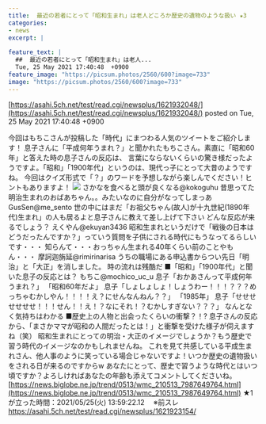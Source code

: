 ```yaml
---
title:  最近の若者にとって「昭和生まれ」は老人どころか歴史の遺物のような扱い ★3  
categories:
- news
excerpt: |
  
feature_text: |
  ##  最近の若者にとって「昭和生まれ」は老人...
  Tue, 25 May 2021 17:40:48  +0900
feature_image: "https://picsum.photos/2560/600?image=733"
image: "https://picsum.photos/2560/600?image=733"
---
```


[https://asahi.5ch.net/test/read.cgi/newsplus/1621932048/](https://asahi.5ch.net/test/read.cgi/newsplus/1621932048/)
posted on Tue, 25 May 2021 17:40:48  +0900

<!--more-->

今回はもちこさんが投稿した「時代」にまつわる人気のツイートをご紹介します！ 息子さんに「平成何年うまれ？」と聞かれたもちこさん。素直に「昭和60年」と答えた時の息子さんの反応は、 言葉にならないくらいの驚き様だったようですよ。「昭和」「1900年代」というのは、現代っ子にとって大昔のようですね。 今回はクイズ形式で「？」のワードを予想しながら楽しんでください！ヒントもありますよ！ ![](https://static.curazy.com/wp-content/uploads/2021/05/173334aeee47cf03913ac07015551bb3.jpg) さかなを食べると頭が良くなる@kokoguhu 昔思ってた明治生まれのおばあちゃん。。みたいなのに自分がなってしまっあ GusSen@me_sento 世の中にはまだ「お祖父ちゃん(故人)が十九世紀(1890年代)生まれ」の人も居るよと息子さんに教えて差し上げて下さい どんな反応が来るでしょう？ えくやん@ekuyan3436 昭和生まれというだけで「戦後の日本はどうだったんですか？」っていう質問を子供にされる時代にもうなってるらしいです・・・ 知らんて・・・おっちゃん生まれる40年くらい前のことやもん・・・ 摩訶迦旃延@rimirinarisa うちの職場にある申込書からつい先日「明治」と「大正」を消しました。 時の流れは残酷だ ■「昭和」「1900年代」と聞いた息子の反応とは？ もちこ@mochico_uc_u 息子「おかあさんって平成何年うまれ？」 「昭和60年だよ」 息子「しょしょしょ！しょうわー！！！？？？めっちゃむかしやん！！！！え？にせんなんねん？？」 「1985年」 息子「せせせせせせせ！！！せん！！え！？なにそれ！？むかしすぎない？？？」 なんとなく気持ちはわかる ■歴史上の人物と出会ったくらいの衝撃？！? 息子さんの反応から、「まさかママが昭和の人間だったとは！」と衝撃を受けた様子が伺えますね（笑） 昭和生まれにとっての明治・大正のイメージでしょうか？もう歴史で習う時代のイメージなのかもしれませんね。 これを見て共感している平成生まれさん、他人事のように笑っている場合じゃないですよ！いつか歴史の遺物扱いをされる日が来るのですからw あなたにとって、歴史で習うような時代とはいつ頃ですか？よろしければあなたの年齢も添えてコメントしてくださいね。 [https://news.biglobe.ne.jp/trend/0513/wmc_210513_7987649764.html](https://news.biglobe.ne.jp/trend/0513/wmc_210513_7987649764.html) ★1が立った時間：2021/05/25(火) 13:59:22.12　 ※前スレ https://asahi.5ch.net/test/read.cgi/newsplus/1621923154/
